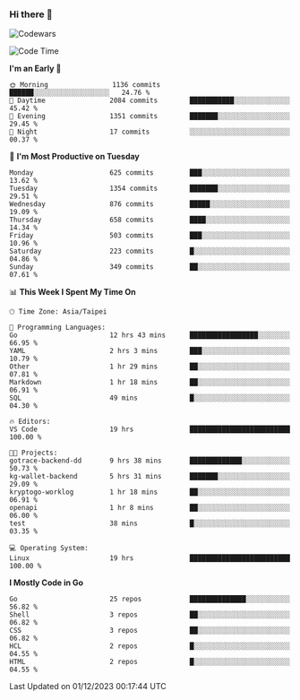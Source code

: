### Hi there 👋

![Codewars](https://www.codewars.com/users/omegaatt36/badges/small)

<!--START_SECTION:waka-->
![Code Time](http://img.shields.io/badge/Code%20Time-2%2C002%20hrs%2026%20mins-blue)

**I'm an Early 🐤** 

```text
🌞 Morning                1136 commits        ██████░░░░░░░░░░░░░░░░░░░   24.76 % 
🌆 Daytime                2084 commits        ███████████░░░░░░░░░░░░░░   45.42 % 
🌃 Evening                1351 commits        ███████░░░░░░░░░░░░░░░░░░   29.45 % 
🌙 Night                  17 commits          ░░░░░░░░░░░░░░░░░░░░░░░░░   00.37 % 
```
📅 **I'm Most Productive on Tuesday** 

```text
Monday                   625 commits         ███░░░░░░░░░░░░░░░░░░░░░░   13.62 % 
Tuesday                  1354 commits        ███████░░░░░░░░░░░░░░░░░░   29.51 % 
Wednesday                876 commits         █████░░░░░░░░░░░░░░░░░░░░   19.09 % 
Thursday                 658 commits         ████░░░░░░░░░░░░░░░░░░░░░   14.34 % 
Friday                   503 commits         ███░░░░░░░░░░░░░░░░░░░░░░   10.96 % 
Saturday                 223 commits         █░░░░░░░░░░░░░░░░░░░░░░░░   04.86 % 
Sunday                   349 commits         ██░░░░░░░░░░░░░░░░░░░░░░░   07.61 % 
```


📊 **This Week I Spent My Time On** 

```text
🕑︎ Time Zone: Asia/Taipei

💬 Programming Languages: 
Go                       12 hrs 43 mins      █████████████████░░░░░░░░   66.95 % 
YAML                     2 hrs 3 mins        ███░░░░░░░░░░░░░░░░░░░░░░   10.79 % 
Other                    1 hr 29 mins        ██░░░░░░░░░░░░░░░░░░░░░░░   07.81 % 
Markdown                 1 hr 18 mins        ██░░░░░░░░░░░░░░░░░░░░░░░   06.91 % 
SQL                      49 mins             █░░░░░░░░░░░░░░░░░░░░░░░░   04.30 % 

🔥 Editors: 
VS Code                  19 hrs              █████████████████████████   100.00 % 

🐱‍💻 Projects: 
gotrace-backend-dd       9 hrs 38 mins       █████████████░░░░░░░░░░░░   50.73 % 
kg-wallet-backend        5 hrs 31 mins       ███████░░░░░░░░░░░░░░░░░░   29.09 % 
kryptogo-worklog         1 hr 18 mins        ██░░░░░░░░░░░░░░░░░░░░░░░   06.91 % 
openapi                  1 hr 8 mins         ██░░░░░░░░░░░░░░░░░░░░░░░   06.00 % 
test                     38 mins             █░░░░░░░░░░░░░░░░░░░░░░░░   03.35 % 

💻 Operating System: 
Linux                    19 hrs              █████████████████████████   100.00 % 
```

**I Mostly Code in Go** 

```text
Go                       25 repos            ██████████████░░░░░░░░░░░   56.82 % 
Shell                    3 repos             ██░░░░░░░░░░░░░░░░░░░░░░░   06.82 % 
CSS                      3 repos             ██░░░░░░░░░░░░░░░░░░░░░░░   06.82 % 
HCL                      2 repos             █░░░░░░░░░░░░░░░░░░░░░░░░   04.55 % 
HTML                     2 repos             █░░░░░░░░░░░░░░░░░░░░░░░░   04.55 % 
```




 Last Updated on 01/12/2023 00:17:44 UTC
<!--END_SECTION:waka-->

<!--
**omegaatt36/omegaatt36** is a ✨ _special_ ✨ repository because its `README.md` (this file) appears on your GitHub profile.

Here are some ideas to get you started:

- 🔭 I’m currently working on ...
- 🌱 I’m currently learning ...
- 👯 I’m looking to collaborate on ...
- 🤔 I’m looking for help with ...
- 💬 Ask me about ...
- 📫 How to reach me: ...
- 😄 Pronouns: ...
- ⚡ Fun fact: ...
-->
